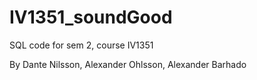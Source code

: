 # IV1351_soundGood
SQL code for sem 2, course IV1351

By Dante Nilsson, Alexander Ohlsson, Alexander Barhado
